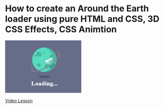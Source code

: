 # How to create an Around the Earth loader using pure HTML and CSS, 3D CSS Effects, CSS Animtion

<img src="../../img/loader_13.png" alt="loader" />

[Video Lesson](https://www.youtube.com/watch?v=-qY9veAW164)